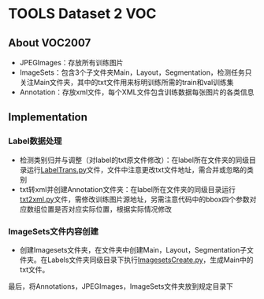 # TOOLS Dataset 2 VOC

## About VOC2007 ##
* JPEGImages：存放所有训练图片
* ImageSets：包含3个子文件夹Main，Layout，Segmentation，检测任务只关注Main文件夹，其中的txt文件用来标明训练所需的train和val训练集
* Annotation：存放xml文件，每个XML文件包含训练数据每张图片的各类信息

## Implementation ##

### Label数据处理 ###
* 检测类别归并与调整（对label的txt原文件修改）：在label所在文件夹的同级目录运行[LabelTrans.py](/LabelTrans.py)文件，文件中注意更改txt文件地址，需合并或忽略的类别
* txt转xml并创建Annotation文件夹：在label所在文件夹的同级目录运行[txt2xml.py](/txt2xml.py)文件，需修改训练图片源地址，另需注意代码中的bbox四个参数对应数组位置是否对应实际位置，根据实际情况修改

### ImageSets文件内容创建 ###
* 创建Imagesets文件夹，在文件夹中创建Main，Layout，Segmentation子文件夹。在Labels文件夹同级目录下执行[ImagesetsCreate.py](/ImagesetsCreate.py)，生成Main中的txt文件。

最后，将Annotations，JPEGImages，ImageSets文件夹放到规定目录下

